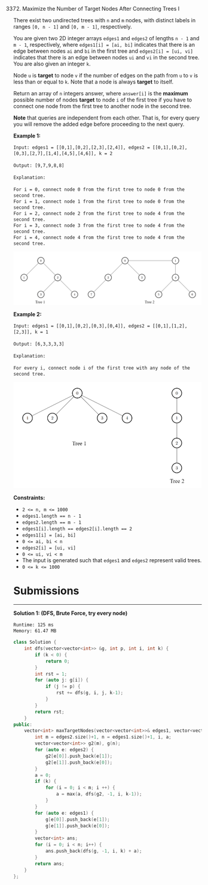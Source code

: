 3372. Maximize the Number of Target Nodes After Connecting Trees I

There exist two undirected trees with `n` and `m` nodes, with distinct labels in ranges `[0, n - 1]` and `[0, m - 1]`, respectively.

You are given two 2D integer arrays `edges1` and `edges2` of lengths `n - 1` and `m - 1`, respectively, where `edges1[i] = [ai, bi]` indicates that there is an edge between nodes `ai` and `bi` in the first tree and `edges2[i] = [ui, vi]` indicates that there is an edge between nodes `ui` and `vi` in the second tree. You are also given an integer `k`.

Node `u` is **target** to node `v` if the number of edges on the path from `u` to `v` is less than or equal to `k`. Note that a node is always **target** to itself.

Return an array of `n` integers answer, where `answer[i]` is the **maximum** possible number of nodes **target** to node `i` of the first tree if you have to connect one node from the first tree to another node in the second tree.

**Note** that queries are independent from each other. That is, for every query you will remove the added edge before proceeding to the next query.

 

**Example 1:**
```
Input: edges1 = [[0,1],[0,2],[2,3],[2,4]], edges2 = [[0,1],[0,2],[0,3],[2,7],[1,4],[4,5],[4,6]], k = 2

Output: [9,7,9,8,8]

Explanation:

For i = 0, connect node 0 from the first tree to node 0 from the second tree.
For i = 1, connect node 1 from the first tree to node 0 from the second tree.
For i = 2, connect node 2 from the first tree to node 4 from the second tree.
For i = 3, connect node 3 from the first tree to node 4 from the second tree.
For i = 4, connect node 4 from the first tree to node 4 from the second tree.
```
![3372_3982-1.png](img/3372_3982-1.png)

**Example 2:**
```
Input: edges1 = [[0,1],[0,2],[0,3],[0,4]], edges2 = [[0,1],[1,2],[2,3]], k = 1

Output: [6,3,3,3,3]

Explanation:

For every i, connect node i of the first tree with any node of the second tree.
```
![3372_3928-2.png](img/3372_3928-2.png)
 

**Constraints:**

* `2 <= n, m <= 1000`
* `edges1.length == n - 1`
* `edges2.length == m - 1`
* `edges1[i].length == edges2[i].length == 2`
* `edges1[i] = [ai, bi]`
* `0 <= ai, bi < n`
* `edges2[i] = [ui, vi]`
* `0 <= ui, vi < m`
* The input is generated such that `edges1` and `edges2` represent valid trees.
* `0 <= k <= 1000`

# Submissions
---
**Solution 1: (DFS, Brute Force, try every node)**
```
Runtime: 125 ms
Memory: 61.47 MB
```
```c++
class Solution {
    int dfs(vector<vector<int>> &g, int p, int i, int k) {
        if (k < 0) {
            return 0;
        }
        int rst = 1;
        for (auto j: g[i]) {
            if (j != p) {
                rst += dfs(g, i, j, k-1);
            }
        }
        return rst;
    }
public:
    vector<int> maxTargetNodes(vector<vector<int>>& edges1, vector<vector<int>>& edges2, int k) {
        int m = edges2.size()+1, n = edges1.size()+1, i, a;
        vector<vector<int>> g2(m), g(n);
        for (auto e: edges2) {
            g2[e[0]].push_back(e[1]);
            g2[e[1]].push_back(e[0]);
        }
        a = 0;
        if (k) {
            for (i = 0; i < m; i ++) {
                a = max(a, dfs(g2, -1, i, k-1));
            }
        }
        for (auto e: edges1) {
            g[e[0]].push_back(e[1]);
            g[e[1]].push_back(e[0]);
        }
        vector<int> ans;
        for (i = 0; i < n; i++) {
            ans.push_back(dfs(g, -1, i, k) + a);
        }
        return ans;
    } 
};
```
